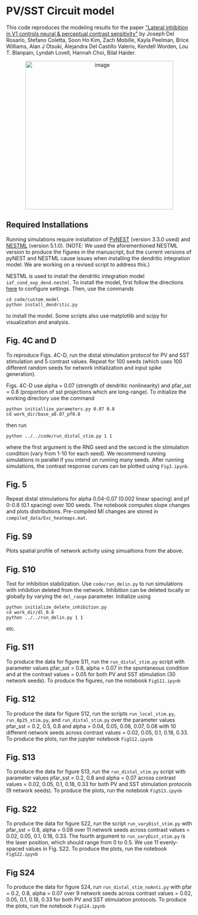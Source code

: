 # PV/SST Circuit model

This code reproduces the modeling results for the paper ["Lateral inhibition in V1 controls neural & perceptual contrast sensitivity"](https://www.biorxiv.org/content/10.1101/2023.11.10.566605v2) by Joseph Del Rosario, Stefano Coletta, Soon Ho Kim, Zach Mobille, Kayla Peelman, Brice Williams, Alan J Otsuki, Alejandra Del Castillo Valerio, Kendell Worden, Lou T. Blanpain, Lyndah Lovell, Hannah Choi, Bilal Haider.

<div style="text-align: center;">
<img src="https://github.com/user-attachments/assets/83eac280-935d-41bb-aacd-e6018a2a4192" alt="image" width="400">
</div>

## Required Installations

Running simulations require installation of [PyNEST](https://nest-simulator.readthedocs.io/en/v3.3/ref_material/pynest_apis.html) (version 3.3.0 used) and [NESTML](https://nestml.readthedocs.io/en/latest/) (version 5.1.0). (NOTE: We used the aforementioned NESTML version to produce the figures in the manuscript, but the current versions of pyNEST and NESTML cause issues when installing the dendritic integration model. We are working on a revised script to address this.)

NESTML is used to install the dendritic integration model ```iaf_cond_exp_dend.nestml```. To install the model, first follow the directions [here](https://nestml.readthedocs.io/en/latest/installation.html) to configure settings. Then, use the commands 
```
cd code/custom_model
python install_dendritic.py
```
to install the model. Some scripts also use matplotlib and scipy for visualization and analysis.

## Fig. 4C and D

To reproduce Figs. 4C-D, run the distal stimulation protocol for PV and SST stimulation and 5 contrast values. Repeat for 100 seeds (which uses 100 different random seeds for network initialization and input spike generation).

Figs. 4C-D use alpha = 0.07 (strength of dendritic nonlinearity) and pfar_sst = 0.8 (proportion of sst projections which are long-range). To initialize the working directory use the command
```
python initiallize_parameters.py 0.07 0.8
cd work_dir/base_a0.07_pf0.8
```
then run
```
python ../../code/run_distal_stim.py 1 1
```
where the first argument is the RNG seed and the second is the stimulation condition (vary from 1-10 for each seed). We recommend running simulations in parallel if you intend on running many seeds. After running simulations, the contrast response curves can be plotted using ```Fig3.ipynb```.

## Fig. 5

Repeat distal stimulations for alpha 0.04-0.07 (0.002 linear spacing) and pf 0-0.8 (0.1 spacing)  over 100 seeds. The notebook computes slope changes and plots distributions. Pre-compiled MI changes are stored in ```compiled_data/Exc_heatmaps.mat```.

## Fig. S9

Plots spatial profile of network activity using simualtions from the above.

## Fig. S10

Test for inhibition stabilization. Use ```code/run_delin.py``` to run simulations with inhibition deleted from the network. Inhibition can be deleted locally or globally by varying the ```del_range``` parameter. Initialize using
```
python initialize_delete_inhibition.py
cd work_dir/dl_0.0
python ../../run_delin.py 1 1
```
etc.

## Fig. S11
To produce the data for figure S11, run the ```run_distal_stim.py``` script with parameter values pfar_sst = 0.8, alpha = 0.07 in the spontaneous condition and at the contrast values = 0.05 for both PV and SST stimulation (30 network seeds). To produce the figures, run the notebook ```FigS11.ipynb```

## Fig. S12
To produce the data for figure S12, run the scripts ```run_local_stim.py```, ```run_0p25_stim.py```, and ```run_distal_stim.py``` over the parameter values pfar_sst = 0.2, 0.5, 0.8 and alpha = 0.04, 0.05, 0.06, 0.07, 0.08 with 10 different network seeds across contrast values = 0.02, 0.05, 0.1, 0.18, 0.33. To produce the plots, run the jupyter notebook ```FigS12.ipynb```

## Fig. S13
To produce the data for figure S13, run the ```run_distal_stim.py``` script with parameter values pfar_sst = 0.2, 0.8 and alpha = 0.07 across contrast values = 0.02, 0.05, 0.1, 0.18, 0.33 for both PV and SST stimulation protocols (9 network seeds). To produce the plots, run the notebook ```FigS13.ipynb```

## Fig. S22
To produce the data for figure S22, run the script ```run_varyDist_stim.py``` with pfar_sst = 0.8, alpha = 0.08 over 11 network seeds across contrast values = 0.02, 0.05, 0.1, 0.18, 0.33. The fourth argument to ```run_varyDist_stim.py``` is the laser position, which should range from 0 to 0.5. We use 11 evenly-spaced values in Fig. S22. To produce the plots, run the notebook ```FigS22.ipynb```

## Fig S24
To produce the data for figure S24, run ```run_distal_stim_noAnti.py``` with pfar = 0.2, 0.8, alpha = 0.07 over 9 network seeds across contrast values = 0.02, 0.05, 0.1, 0.18, 0.33 for both PV and SST stimulation protocols. To produce the plots, run the notebook ```FigS24.ipynb```
